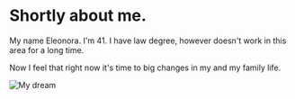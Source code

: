 # Shortly about me.
My name Eleonora. I'm 41. I have law degree, however doesn't work in this area for a long time.

Now I feel that right now it's time to big changes in my and my family life.

![My dream](https://unsplash.com/photos/PRLgGQo7y7c)